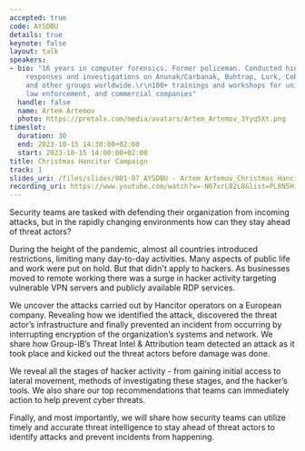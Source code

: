 ```yaml
---
accepted: true
code: AYSDBU
details: true
keynote: false
layout: talk
speakers:
- bio: "16 years in computer forensics. Former policeman. Conducted high-profile incident
    responses and investigations on Anunak/Carbanak, Buhtrap, Lurk, Cobalt, Fin7,
    and other groups worldwide.\r\n100+ trainings and workshops for universities,
    law enforcement, and commercial companies"
  handle: false
  name: Artem Artemov
  photo: https://pretalx.com/media/avatars/Artem_Artemov_3Yyq5Xt.png
timeslot:
  duration: 30
  end: 2023-10-15 14:30:00+02:00
  start: 2023-10-15 14:00:00+02:00
title: Christmas Hancitor Campaign
track: 1
slides_uri: /files/slides/001-07_AYSDBU - Artem Artemov_Christmas Hancitor Campaign.pdf
recording_uri: https://www.youtube.com/watch?v=-N67xrL82L8&list=PL8N5HiRDvZ-dVdLNXf6kC3WDi8AWBS27g&index=8
---
```


Security teams are tasked with defending their organization from incoming attacks, but in the rapidly changing environments how can they stay ahead of threat actors?

During the height of the pandemic, almost all countries introduced restrictions, limiting many day-to-day activities.
Many aspects of public life and work were put on hold.
But that didn't apply to hackers.
As businesses moved to remote working there was a surge in hacker activity targeting vulnerable VPN servers and publicly available RDP services.

We uncover the attacks carried out by Hancitor operators on a European company.
Revealing how we identified the attack, discovered the threat actor’s infrastructure and finally prevented an incident from occurring by interrupting encryption of the organization’s systems and network.
We share how Group-IB’s Threat Intel & Attribution team detected an attack as it took place and kicked out the threat actors before damage was done.

We reveal all the stages of hacker activity - from gaining initial access to lateral movement, methods of investigating these stages, and the hacker’s tools.
We also share our top recommendations that teams can immediately action to help prevent cyber threats.

Finally, and most importantly, we will share how security teams can utilize timely and accurate threat intelligence to stay ahead of threat actors to identify attacks and prevent incidents from happening.